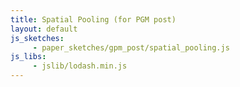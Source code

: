 ```yaml
---
title: Spatial Pooling (for PGM post)
layout: default
js_sketches:
     - paper_sketches/gpm_post/spatial_pooling.js
js_libs:
     - jslib/lodash.min.js
---
```



<div>
	<canvas id="myCanvas" width="800" height="600"></canvas>
</div>
